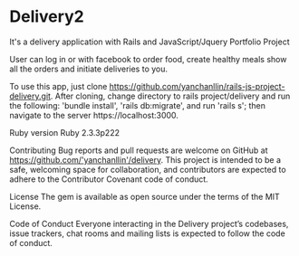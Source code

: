 # Delivery2

It's a delivery application with Rails and JavaScript/Jquery Portfolio Project

User can log in or with facebook to order food, create healthy meals show all the orders and initiate deliveries to you.

To use this app, just clone https://github.com/yanchanllin/rails-js-project-delivery.git. After cloning, change directory to rails project/delivery and run the following: 'bundle install', 'rails db:migrate', and run 'rails s'; then navigate to the server https://localhost:3000.

Ruby version Ruby 2.3.3p222

Contributing
Bug reports and pull requests are welcome on GitHub at https://github.com/'yanchanllin'/delivery. This project is intended to be a safe, welcoming space for collaboration, and contributors are expected to adhere to the Contributor Covenant code of conduct.

License
The gem is available as open source under the terms of the MIT License.

Code of Conduct
Everyone interacting in the Delivery project’s codebases, issue trackers, chat rooms and mailing lists is expected to follow the code of conduct.
